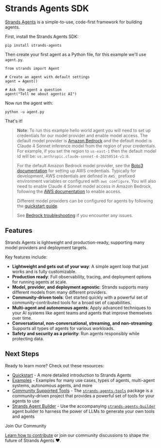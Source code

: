 # Strands Agents SDK

[Strands Agents](https://github.com/strands-agents/sdk-python) is a simple-to-use, code-first framework for building agents.

First, install the Strands Agents SDK:

```
pip install strands-agents
```

Then create your first agent as a Python file, for this example we'll use `agent.py`.

```
from strands import Agent

# Create an agent with default settings
agent = Agent()

# Ask the agent a question
agent("Tell me about agentic AI")
```

Now run the agent with:

```
python -u agent.py
```

That's it!

> **Note**: To run this example hello world agent you will need to set up credentials for our model provider and enable model access. The default model provider is [Amazon Bedrock](user-guide/concepts/model-providers/amazon-bedrock/) and the default model is Claude 4 Sonnet inference model from the region of your credentials. For example, if you set the region to `us-east-1` then the default model id will be: `us.anthropic.claude-sonnet-4-20250514-v1:0`.
>
> For the default Amazon Bedrock model provider, see the [Boto3 documentation](https://boto3.amazonaws.com/v1/documentation/api/latest/guide/credentials.html) for setting up AWS credentials. Typically for development, AWS credentials are defined in `AWS_` prefixed environment variables or configured with `aws configure`. You will also need to enable Claude 4 Sonnet model access in Amazon Bedrock, following the [AWS documentation](https://docs.aws.amazon.com/bedrock/latest/userguide/model-access-modify.html) to enable access.
>
> Different model providers can be configured for agents by following the [quickstart guide](user-guide/quickstart/#model-providers).
>
> See [Bedrock troubleshooting](user-guide/concepts/model-providers/amazon-bedrock/#troubleshooting) if you encounter any issues.

## Features

Strands Agents is lightweight and production-ready, supporting many model providers and deployment targets.

Key features include:

- **Lightweight and gets out of your way**: A simple agent loop that just works and is fully customizable.
- **Production ready**: Full observability, tracing, and deployment options for running agents at scale.
- **Model, provider, and deployment agnostic**: Strands supports many different models from many different providers.
- **Community-driven tools**: Get started quickly with a powerful set of community-contributed tools for a broad set of capabilities.
- **Multi-agent and autonomous agents**: Apply advanced techniques to your AI systems like agent teams and agents that improve themselves over time.
- **Conversational, non-conversational, streaming, and non-streaming**: Supports all types of agents for various workloads.
- **Safety and security as a priority**: Run agents responsibly while protecting data.

## Next Steps

Ready to learn more? Check out these resources:

- [Quickstart](user-guide/quickstart/) - A more detailed introduction to Strands Agents
- [Examples](examples/) - Examples for many use cases, types of agents, multi-agent systems, autonomous agents, and more
- [Community Supported Tools](user-guide/concepts/tools/community-tools-package/) - The [`strands-agents-tools`](https://github.com/strands-agents/tools) package is a community-driven project that provides a powerful set of tools for your agents to use
- [Strands Agent Builder](https://github.com/strands-agents/agent-builder) - Use the accompanying [`strands-agents-builder`](https://github.com/strands-agents/agent-builder) agent builder to harness the power of LLMs to generate your own tools and agents

Join Our Community

[Learn how to contribute](https://github.com/strands-agents/sdk-python/blob/main/CONTRIBUTING.md) or join our community discussions to shape the future of Strands Agents ❤️.
